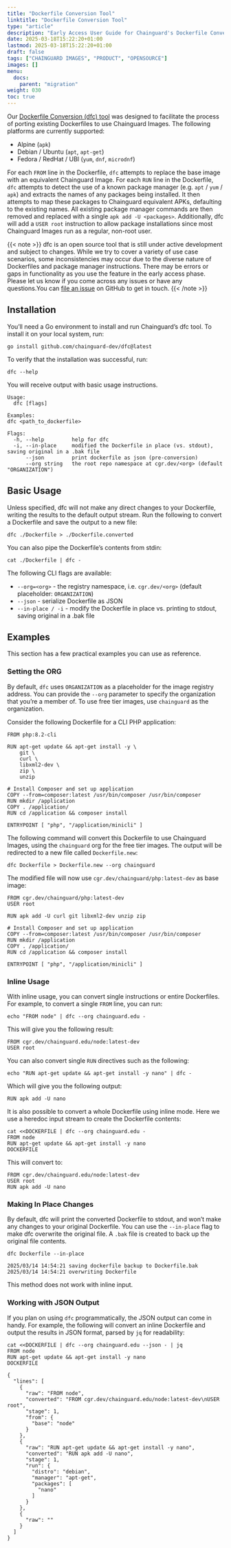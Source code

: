 ```yaml
---
title: "Dockerfile Conversion Tool"
linktitle: "Dockerfile Conversion Tool"
type: "article"
description: "Early Access User Guide for Chainguard's Dockerfile Conversion Tool (dfc)"
date: 2025-03-18T15:22:20+01:00
lastmod: 2025-03-18T15:22:20+01:00
draft: false
tags: ["CHAINGUARD IMAGES", "PRODUCT", "OPENSOURCE"]
images: []
menu:
  docs:
    parent: "migration"
weight: 030
toc: true
---
```


Our [Dockerfile Conversion (dfc) tool](https://github.com/chainguard-dev/dfc) was designed to facilitate the process of porting existing Dockerfiles to use Chainguard Images. The following platforms are currently supported:

* Alpine (`apk`)
* Debian / Ubuntu (`apt`, `apt-get`)
* Fedora / RedHat / UBI (`yum`, `dnf`, `microdnf`)


For each `FROM` line in the Dockerfile, `dfc` attempts to replace the base image with an equivalent Chainguard Image. For each `RUN` line in the Dockerfile, `dfc` attempts to detect the use of a known package manager (e.g. `apt` / `yum` / `apk`) and extracts the names of any packages being installed. It then attempts to map these packages to Chainguard equivalent APKs, defaulting to the existing names. All existing package manager commands are then removed and replaced with a single `apk add -U <packages>`. Additionally, dfc will add a `USER root` instruction to allow package installations since most Chainguard Images run as a regular, non-root user.

{{< note >}}
dfc is an open source tool that is still under active development and subject to changes. While we try to cover a variety of use case scenarios, some inconsistencies may occur due to the diverse nature of Dockerfiles and package manager instructions. There may be errors or gaps in functionality as you use the feature in the early access phase. Please let us know if you come across any issues or have any questions.You can [file an issue](https://github.com/chainguard-dev/dfc/issues/new/choose) on GitHub to get in touch.
{{< /note >}}

## Installation

You’ll need a Go environment to install and run Chainguard’s dfc tool. To install it on your local system, run:

```
go install github.com/chainguard-dev/dfc@latest
```

To verify that the installation was successful, run:

```
dfc --help
```

You will receive output with basic usage instructions.

```
Usage:
  dfc [flags]

Examples:
dfc <path_to_dockerfile>

Flags:
  -h, --help         help for dfc
  -i, --in-place     modified the Dockerfile in place (vs. stdout), saving original in a .bak file
      --json         print dockerfile as json (pre-conversion)
      --org string   the root repo namespace at cgr.dev/<org> (default "ORGANIZATION")
```

## Basic Usage

Unless specified, dfc will not make any direct changes to your Dockerfile, writing the results to the default output stream. Run the following to convert a Dockerfile and save the output to a new file:

```
dfc ./Dockerfile > ./Dockerfile.converted
```

You can also pipe the Dockerfile’s contents from stdin:

```
cat ./Dockerfile | dfc -
```

The following CLI flags are available:

* `--org=<org>` \- the registry namespace, i.e. `cgr.dev/<org>` (default placeholder: `ORGANIZATION`)
* `--json` \- serialize Dockerfile as JSON
* `--in-place / -i` \- modify the Dockerfile in place vs. printing to stdout, saving original in a .bak file

## Examples

This section has a few practical examples you can use as reference.

### Setting the ORG

By default, `dfc` uses `ORGANIZATION` as a placeholder for the image registry address. You can provide the `--org` parameter to specify the organization that you’re a member of. To use free tier images, use `chainguard` as the organization.

Consider the following Dockerfile for a CLI PHP application:

```
FROM php:8.2-cli

RUN apt-get update && apt-get install -y \
    git \
    curl \
    libxml2-dev \
    zip \
    unzip

# Install Composer and set up application
COPY --from=composer:latest /usr/bin/composer /usr/bin/composer
RUN mkdir /application
COPY . /application/
RUN cd /application && composer install

ENTRYPOINT [ "php", "/application/minicli" ]
```

The following command will convert this Dockerfile to use Chainguard Images, using the `chainguard` org for the free tier images. The output will be redirected to a new file called `Dockerfile.new`:

```
dfc Dockerfile > Dockerfile.new --org chainguard
```

The modified file will now use `cgr.dev/chainguard/php:latest-dev` as base image:

```
FROM cgr.dev/chainguard/php:latest-dev
USER root

RUN apk add -U curl git libxml2-dev unzip zip

# Install Composer and set up application
COPY --from=composer:latest /usr/bin/composer /usr/bin/composer
RUN mkdir /application
COPY . /application/
RUN cd /application && composer install

ENTRYPOINT [ "php", "/application/minicli" ]
```

### Inline Usage

With inline usage, you can convert single instructions or entire Dockerfiles. For example, to convert a single `FROM` line, you can run:

```
echo "FROM node" | dfc --org chainguard.edu -
```

This will give you the following result:

```
FROM cgr.dev/chainguard.edu/node:latest-dev
USER root
```

You can also convert single `RUN` directives such as the following:

```
echo "RUN apt-get update && apt-get install -y nano" | dfc -
```

Which will give you the following output:

```
RUN apk add -U nano
```

It is also possible to convert a whole Dockerfile using inline mode. Here we use a heredoc input stream to create the Dockerfile contents:

```
cat <<DOCKERFILE | dfc --org chainguard.edu -
FROM node
RUN apt-get update && apt-get install -y nano
DOCKERFILE
```

This will convert to:

```
FROM cgr.dev/chainguard.edu/node:latest-dev
USER root
RUN apk add -U nano
```

### Making In Place Changes

By default, dfc will print the converted Dockerfile to stdout, and won’t make any changes to your original Dockerfile. You can use the `--in-place` flag to make dfc overwrite the original file. A `.bak` file is created to back up the original file contents.

```
dfc Dockerfile --in-place
```

```
2025/03/14 14:54:21 saving dockerfile backup to Dockerfile.bak
2025/03/14 14:54:21 overwriting Dockerfile
```

This method does not work with inline input.

### Working with JSON Output

If you plan on using `dfc` programmatically, the JSON output can come in handy. For example, the following will convert an inline Dockerfile and output the results in JSON format, parsed by `jq` for readability:

```
cat <<DOCKERFILE | dfc --org chainguard.edu --json - | jq
FROM node
RUN apt-get update && apt-get install -y nano
DOCKERFILE
```

```
{
  "lines": [
    {
      "raw": "FROM node",
      "converted": "FROM cgr.dev/chainguard.edu/node:latest-dev\nUSER root",
      "stage": 1,
      "from": {
        "base": "node"
      }
    },
    {
      "raw": "RUN apt-get update && apt-get install -y nano",
      "converted": "RUN apk add -U nano",
      "stage": 1,
      "run": {
        "distro": "debian",
        "manager": "apt-get",
        "packages": [
          "nano"
        ]
      }
    },
    {
      "raw": ""
    }
  ]
}

```

